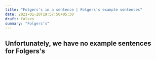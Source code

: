 ```yaml
---
title: "Folgers's in a sentence | Folgers's example sentences"
date: 2021-01-20T19:57:50+05:30
draft: falses
summary: "Folgers's"
---
```

## Unfortunately, we have no example sentences for Folgers's                 
